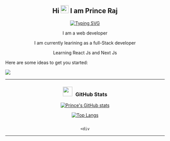 




<h2 align="center">
  Hi <img src="https://media.giphy.com/media/hvRJCLFzcasrR4ia7z/giphy.gif" width="25" margin = "0 auto"> I am Prince Raj 
</h2>
<p align="center">
  <a  href="https://git.io/typing-svg"><img src="https://readme-typing-svg.herokuapp.com?font=Fira+Code&pause=1000&color=FF6347&width=435&lines=++++++++++++I'm+Prince+Raj;Frontend+Web+developer;Currently+Learning+React+Js+Next+Js" alt="Typing SVG" /></a>
</p>

<div align="center">
<p>I am a web developer</p>
<p>I am currently learining as a full-Stack developer</p>

<p>Learning React Js and Next Js</p>
</div>

Here are some ideas to get you started:

<p align = "center>
- 🌱 I’m currently learning as a full-Stack developer
<p>
<p align="center">
  <img align='center' src="https://visitor-badge.laobi.icu/badge?page_id=prince1096.visitor-badge">
</p>
                                                                                                  
                                                                                                  
                
     
 <div align = "center"> 
                                                                                                  
 ---
                                                                                                  
                                                                                                  
                                                                                                  
                                                                                                  


<!-- streak stats                       -->
<!--   [![GitHub Streak](https://github-readme-streak-stats.herokuapp.com?user=prince1096&theme=dark&border_radius=4.7&date_format=j%20M%5B%20Y%5D)](https://git.io/streak-stats)  -->

  <h3 align="center" > <img src="https://media.giphy.com/media/iY8CRBdQXODJSCERIr/giphy.gif" width="30" height="30" style="margin-right: 10px;">GitHub Stats  </h3>


[![Prince's GitHub stats](https://github-readme-stats.vercel.app/api?username=prince1096&show_icons=true&theme=tokyonight)](https://github.com/pujarini/github-readme-stats)

[![Top Langs](https://github-readme-stats.vercel.app/api/top-langs/?username=prince1096&hide=php&theme=tokyonight&langs_count=8&layout=compact)](https://github.com/anuraghazra/github-readme-stats)
 
<!--  ![](http://github-profile-summary-cards.vercel.app/api/cards/profile-details?username=prince1096&theme=nord_dark) -->
                                                                                                                                               
                                                                                                                                               <div

---
<div>
